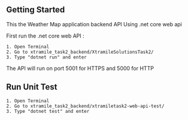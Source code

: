 ## Getting Started
This the Weather Map application backend API
Using .net core web api

First run the .net core web API :
```
1. Open Terminal 
2. Go to xtramile_task2_backend/XtramileSolutionsTask2/
3. Type "dotnet run" and enter
```

The API will run on port 5001 for HTTPS and 5000 for HTTP


## Run Unit Test
```
1. Open Terminal
2. Go to xtramile_task2_backend/xtramiletask2-web-api-test/ 
3. Type "dotnet test" and enter
```
